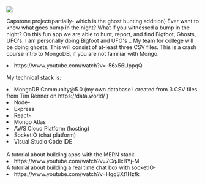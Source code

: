 <img src="https://user-images.githubusercontent.com/48572600/132378144-fbcebad9-f7ba-4aec-b43c-7463ae78f3e9.png">

Capstone project(partially- which is the ghost hunting addition)
Ever want to know what goes bump in the night? What if you witnessed a bump in the night? On this fun app we are able to hunt, report, and find Bigfoot, Ghosts, UFO's. I am personally doing Bigfoot and UFO's .. My team for college will be doing ghosts. This will consist of at-least three CSV files. 
This is a crash course intro to MongoDB, if you are not familiar with Mongo.
<li>https://www.youtube.com/watch?v=-56x56UppqQ</li>

My technical stack is: 
<li>MongoDB Community@5.0 (my own database I created from 3 CSV files from Tim Renner on https://data.world/ )
  <li>Node-</li>
  <li>Express</li>
    <li>React-</li>
      <li>Mongo Atlas</li>
      <li> AWS Cloud Platform (hosting)</li>
      <li>SocketIO (chat platform)</li>
<li>Visual Studio Code IDE</li>
<br>
A tutorial about building apps with the MERN stack-
<li>https://www.youtube.com/watch?v=7CqJlxBYj-M</li>
A tutorial about building a real time chat box with socketIO-
<li>https://www.youtube.com/watch?v=HggSXt1Hzfk</li>
